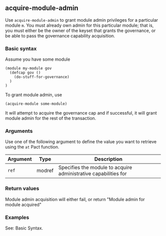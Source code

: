 ## acquire-module-admin

Use `acquire-module-admin` to grant module admin privileges for a particular module `m`. You must already own admin for this particular module; that is, you must either be the owner of the keyset that grants the governance, or be able to pass the governance capability acquisition.

### Basic syntax

Assume you have some module
```pact
(module my-module gov
  (defcap gov ()
    (do-stuff-for-governance)
  )
)
```

To grant module admin, use

```pact
(acquire-module some-module)
```

It will attempt to acquire the governance cap and if successful, it will grant module admin for the rest of the transaction.

### Arguments

Use one of the following argument to define the value you want to retrieve using the `at` Pact function.

| Argument | Type | Description
| -------- | ---- | -----------
| `ref` | modref | Specifies the module to acquire administrative capabilities for

### Return values

Module admin acquisition will either fail, or return "Module admin for module <my-module> acquired"

### Examples

See: Basic Syntax.
